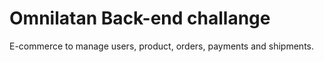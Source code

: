 # Omnilatan Back-end challange
E-commerce to manage users, product, orders, payments and shipments. 
